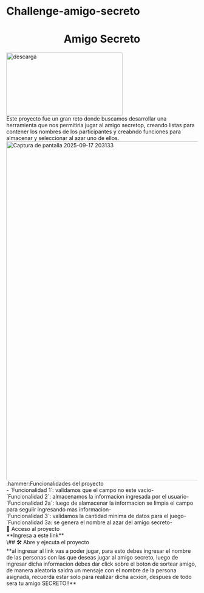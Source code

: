 # Challenge-amigo-secreto
<h1 align="center"> Amigo Secreto </h1>
<img width="306" height="165" alt="descarga" src="https://github.com/user-attachments/assets/e868be7e-2bc1-46a4-a28e-5687ab3b5619" /><br>
Este proyecto fue un gran reto donde buscamos desarrollar una herramienta que nos permitiria jugar al amigo secretop, creando listas para contener los nombres de los participantes y creabndo funciones para almacenar y seleccionar al azar uno de ellos.<br>
<img width="1759" height="891" alt="Captura de pantalla 2025-09-17 203133" src="https://github.com/user-attachments/assets/089f5555-95dc-4947-86ef-619bab36c310" />
 :hammer:Funcionalidades del proyecto<br>
- `Funcionalidad 1`: validamos que el campo no este vacio-<br> `Funcionalidad 2`: almacenamos la informacion ingresada por el usuario-<br> `Funcionalidad 2a`: luego de alamacenar la informacion se limpia el campo para seguiir ingresando mas informacion-<br> `Funcionalidad 3`: validamos la cantidad minima de datos para el juego-<br> `Funcionalidad 3a: se genera el nombre al azar del amigo secreto-<br>
 📁 Acceso al proyecto<br>
**Ingresa a este link**<br>
\## 🛠️ Abre y ejecuta el proyecto<br>
**al ingresar al link vas a poder jugar, para esto debes ingresar el nombre de las personas con las que deseas jugar al amigo secreto, luego de ingresar dicha informacion debes dar click sobre el boton de sortear amigo, de manera aleatoria saldra un mensaje con el nombre de la persona asignada, recuerda estar solo para realizar dicha acxion, despues de todo sera tu amigo SECRETO!!**
